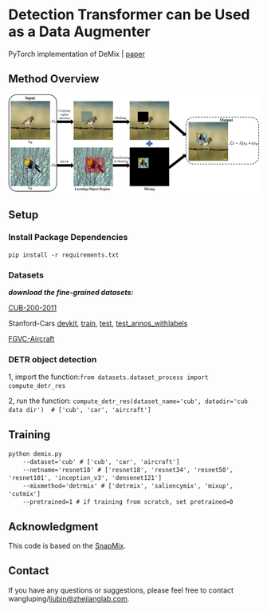 # Detection Transformer can be Used as a Data Augmenter

PyTorch implementation of DeMix | [paper](https://arxiv.org/pdf/2304.04554.pdf)

## Method Overview

![DeMix](./imgs/overview.jpg)

## Setup

### Install Package Dependencies

```
pip install -r requirements.txt
```

### Datasets

***download the fine-grained datasets:***

[CUB-200-2011](https://data.caltech.edu/records/65de6-vp158/files/CUB_200_2011.tgz?download=1)

Stanford-Cars
[devkit](https://ai.stanford.edu/~jkrause/cars/car_devkit.tgz),
[train](https://ai.stanford.edu/~jkrause/car196/cars_train.tgz),
[test](https://ai.stanford.edu/~jkrause/car196/cars_test.tgz),
[test_annos_withlabels](https://ai.stanford.edu/~jkrause/car196/cars_test_annos_withlabels.mat)

[FGVC-Aircraft](https://www.robots.ox.ac.uk/~vgg/data/fgvc-aircraft/archives/fgvc-aircraft-2013b.tar.gz)

### DETR object detection

1, import the function:```from datasets.dataset_process import compute_detr_res```

2, run the function: ```compute_detr_res(dataset_name='cub', datadir='cub data dir')  # ['cub', 'car', 'aircraft']```

## Training
```
python demix.py
    --dataset='cub' # ['cub', 'car', 'aircraft']
    --netname='resnet18' # ['resnet18', 'resnet34', 'resnet50', 'resnet101', 'inception_v3', 'densenet121']
    --mixmethod='detrmix' # ['detrmix', 'saliencymix', 'mixup', 'cutmix']
    --pretrained=1 # if training from scratch, set pretrained=0
```

## Acknowledgment

This code is based on the [SnapMix](https://github.com/Shaoli-Huang/SnapMix.git).

## Contact

If you have any questions or suggestions, please feel free to contact wangluping/liubin@zhejianglab.com.